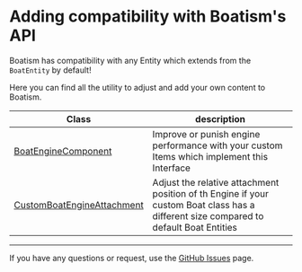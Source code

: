 # Adding compatibility with Boatism's API

Boatism has compatibility with any Entity which extends from the `BoatEntity` by default!


Here you can find all the utility to adjust and add your own content to Boatism.

| Class                                                                                                                                             | description                                                                                                                           |
|---------------------------------------------------------------------------------------------------------------------------------------------------|---------------------------------------------------------------------------------------------------------------------------------------|
| [BoatEngineComponent](https://github.com/JR1811/Boatism/blob/master/src/main/java/net/shirojr/boatism/api/BoatEngineComponent.java)               | Improve or punish engine performance with your custom Items which implement this Interface                                            |
| [CustomBoatEngineAttachment](https://github.com/JR1811/Boatism/blob/master/src/main/java/net/shirojr/boatism/api/CustomBoatEngineAttachment.java) | Adjust the relative attachment position of th Engine if your custom Boat class has a different size compared to default Boat Entities |

---

If you have any questions or request, use the [GitHub Issues](https://github.com/JR1811/Boatism/issues) page.
